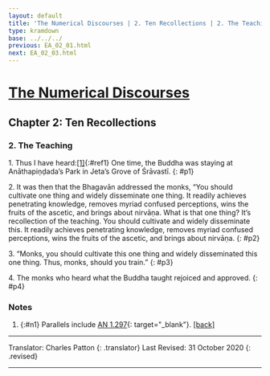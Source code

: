 ```yaml
---
layout: default
title: 'The Numerical Discourses | 2. Ten Recollections | 2. The Teaching'
type: kramdown
base: ../../../
previous: EA_02_01.html
next: EA_02_03.html
---
```


# [The Numerical Discourses](../index.html)
## Chapter 2: Ten Recollections
### 2. The Teaching

1\. Thus I have heard:[\[1\]](#n1){:#ref1} One time, the Buddha was staying at Anāthapiṇḍada’s Park in Jeta’s Grove of Śrāvastī.
{: #p1}

2\. It was then that the Bhagavān addressed the monks, “You should cultivate one thing and widely disseminate one thing. It readily achieves penetrating knowledge, removes myriad confused perceptions, wins the fruits of the ascetic, and brings about nirvāṇa. What is that one thing? It’s recollection of the teaching. You should cultivate and widely disseminate this. It readily achieves penetrating knowledge, removes myriad confused perceptions, wins the fruits of the ascetic, and brings about nirvāṇa.
{: #p2}

3\. “Monks, you should cultivate this one thing and widely disseminated this one thing. Thus, monks, should you train.”
{: #p3}

4\. The monks who heard what the Buddha taught rejoiced and approved.
{: #p4}

### Notes
1. {:#n1} Parallels include [AN 1.297](https://suttacentral.net/an1.296-305/en/sujato){: target="_blank"}. [\[back\]](#ref1)

---

Translator: Charles Patton
{: .translator}
Last Revised: 31 October 2020
{: .revised}

---